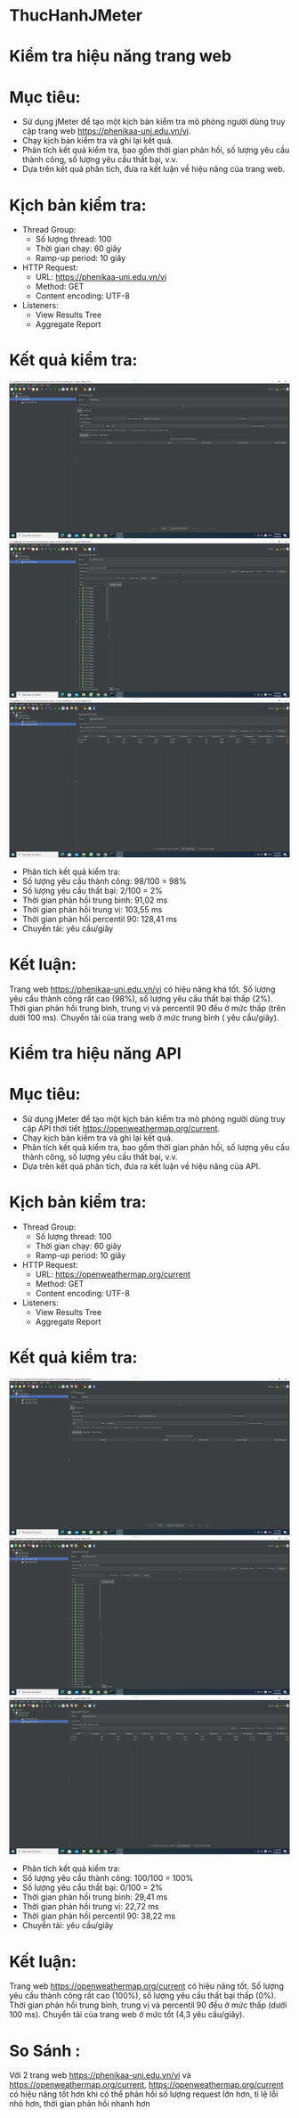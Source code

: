 # ThucHanhJMeter

# Kiểm tra hiệu năng trang web
# Mục tiêu:
- Sử dụng jMeter để tạo một kịch bản kiểm tra mô phỏng người dùng truy cập trang web https://phenikaa-uni.edu.vn/vi.
- Chạy kịch bản kiểm tra và ghi lại kết quả.
- Phân tích kết quả kiểm tra, bao gồm thời gian phản hồi, số lượng yêu cầu thành công, số lượng yêu cầu thất bại, v.v.
- Dựa trên kết quả phân tích, đưa ra kết luận về hiệu năng của trang web.

# Kịch bản kiểm tra:
- Thread Group:
    + Số lượng thread: 100
    + Thời gian chạy: 60 giây
    + Ramp-up period: 10 giây
- HTTP Request:
    + URL: https://phenikaa-uni.edu.vn/vi
    + Method: GET
    + Content encoding: UTF-8
- Listeners:
    + View Results Tree
    + Aggregate Report

# Kết quả kiểm tra:
![CHESSSE!](anh1.png)
![CHESSSE!](anh2.png)
![CHESSSE!](anh3.png)
- Phân tích kết quả kiểm tra:
- Số lượng yêu cầu thành công: 98/100 = 98%
- Số lượng yêu cầu thất bại: 2/100 = 2%
- Thời gian phản hồi trung bình: 91,02 ms
- Thời gian phản hồi trung vị: 103,55 ms
- Thời gian phản hồi percentil 90: 128,41 ms
- Chuyển tải:  yêu cầu/giây
# Kết luận:
Trang web https://phenikaa-uni.edu.vn/vi có hiệu năng khá tốt. Số lượng yêu cầu thành công rất cao (98%), số lượng yêu cầu thất bại thấp (2%). Thời gian phản hồi trung bình, trung vị và percentil 90 đều ở mức thấp (trên dưới 100 ms). Chuyển tải của trang web ở mức trung bình ( yêu cầu/giây).


# Kiểm tra hiệu năng API
# Mục tiêu:
- Sử dụng jMeter để tạo một kịch bản kiểm tra mô phỏng người dùng truy cập API thời tiết https://openweathermap.org/current.
- Chạy kịch bản kiểm tra và ghi lại kết quả.
- Phân tích kết quả kiểm tra, bao gồm thời gian phản hồi, số lượng yêu cầu thành công, số lượng yêu cầu thất bại, v.v.
- Dựa trên kết quả phân tích, đưa ra kết luận về hiệu năng của API.
  
# Kịch bản kiểm tra:
- Thread Group:
    + Số lượng thread: 100
    + Thời gian chạy: 60 giây
    + Ramp-up period: 10 giây
- HTTP Request:
    + URL: https://openweathermap.org/current
    + Method: GET
    + Content encoding: UTF-8
- Listeners:
    + View Results Tree
    + Aggregate Report
      
# Kết quả kiểm tra:
![CHESSSE!](anh4.png)
![CHESSSE!](anh5.png)
![CHESSSE!](anh6.png)
- Phân tích kết quả kiểm tra:
- Số lượng yêu cầu thành công: 100/100 = 100%
- Số lượng yêu cầu thất bại: 0/100 = 2%
- Thời gian phản hồi trung bình: 29,41 ms
- Thời gian phản hồi trung vị: 22,72 ms
- Thời gian phản hồi percentil 90: 38,22 ms
- Chuyển tải:  yêu cầu/giây
# Kết luận:
Trang web https://openweathermap.org/current có hiệu năng tốt. Số lượng yêu cầu thành công rất cao (100%), số lượng yêu cầu thất bại thấp (0%). Thời gian phản hồi trung bình, trung vị và percentil 90 đều ở mức thấp (dưới 100 ms). Chuyển tải của trang web ở mức tốt (4,3 yêu cầu/giây).

# So Sánh :

Với 2 trang web https://phenikaa-uni.edu.vn/vi và https://openweathermap.org/current, https://openweathermap.org/current có hiệu năng tốt hơn khi có thể phản hồi số lượng request lớn hơn, tỉ lệ lỗi nhỏ hơn, thời gian phản hồi nhanh hơn
